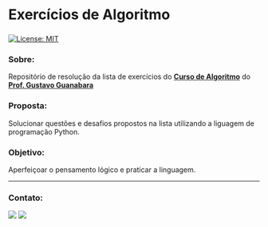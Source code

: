 # Exercícios de Algoritmo

###
[![License: MIT](https://img.shields.io/badge/License-MIT-black.svg)](https://opensource.org/licenses/MIT) 

### Sobre:

Repositório de resolução da lista de exercícios do <a href="https://www.cursoemvideo.com/curso/curso-de-algoritmo/">**Curso de Algoritmo**</a> do <a href="https://www.instagram.com/gustavoguanabara">**Prof. Gustavo Guanabara**</a> 

### Proposta:

Solucionar questões e desafios propostos na lista utilizando a liguagem de programação Python.

### Objetivo:

Aperfeiçoar o pensamento lógico e praticar a linguagem.

---
### Contato:

<div>
  <a href="https://linkedin.com/in/marcospontesjunior" target="_blank"><img src="https://img.shields.io/badge/linkedin-%230077B5.svg?style=for-the-badge&logo=linkedin&logoColor=white&color=black" target="_blank"></a>  
  <a href = "mailto:marcospntsjunior@gmail.com"><img src="https://img.shields.io/badge/Gmail-D14836?style=for-the-badge&logo=gmail&logoColor=white&color=black" target="_blank"></a>
</div>
